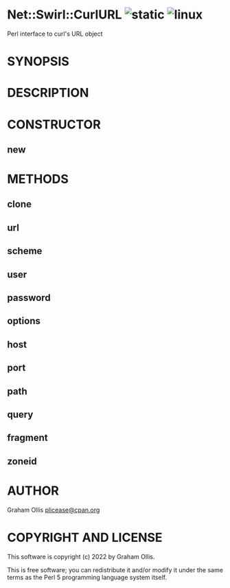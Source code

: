 # Net::Swirl::CurlURL ![static](https://github.com/uperl/Net-Swirl-CurlURL/workflows/static/badge.svg) ![linux](https://github.com/uperl/Net-Swirl-CurlURL/workflows/linux/badge.svg)

Perl interface to curl's URL object

# SYNOPSIS

# DESCRIPTION

# CONSTRUCTOR

## new

# METHODS

## clone

## url

## scheme

## user

## password

## options

## host

## port

## path

## query

## fragment

## zoneid

# AUTHOR

Graham Ollis <plicease@cpan.org>

# COPYRIGHT AND LICENSE

This software is copyright (c) 2022 by Graham Ollis.

This is free software; you can redistribute it and/or modify it under
the same terms as the Perl 5 programming language system itself.
